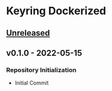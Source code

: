 # Keyring Dockerized

<a name="unreleased"></a>

## [Unreleased]

<a name="v0.1.0"></a>

## v0.1.0 - 2022-05-15

### Repository Initialization

- Initial Commit

[Unreleased]: https://github.com/elioseverojunior/keyring/compare/v0.1.0...HEAD
